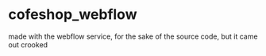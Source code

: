 # cofeshop_webflow
made with the webflow service, for the sake of the source code, but it came out crooked
